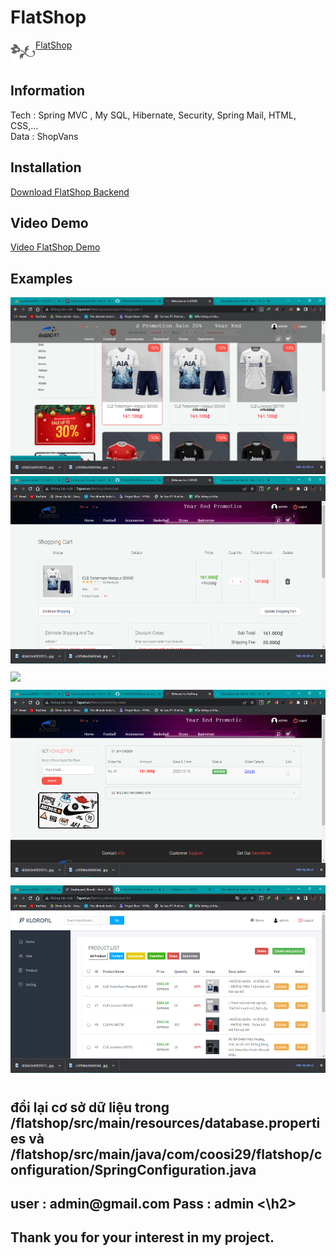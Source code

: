 # FlatShop
<div style="display:flex;">
 <a href="#"><img src="./images/favicon.png" style="height:40px; float: left;"/></a>
<a href="#">FlatShop</a>
</div>

<h2>Information</h2>
Tech : Spring MVC , My SQL, Hibernate, Security, Spring Mail, HTML, CSS,...<br/>
Data : ShopVans <br/>

<h2>Installation</h2>
 <a href="https://github.com/quanghavan29/FlatShop">Download FlatShop Backend</a><br/>

 <h2>Video Demo</h2>
 <a href="https://www.youtube.com/watch?v=0si0qdsfBQI&t=1s">Video FlatShop Demo</a><br/>

<h2>Examples</h2>
<img src="./images/clienthome.png" style="height:300px , margin-bottom:10px"/>
<img src="./images/cart.png" style="height:300px ; margin-bottom:10px"/>

<img src="./images/myinfo.png" style="height:300px; margin-bottom:10px"/>
<img src="./images/myorder.png" style="height:300px;margin-bottom:10px"/>
<img src="./images/adminhome.png" style="height:300px;margin-bottom:10px"/>
<h2>đổi lại cơ sở dữ liệu trong /flatshop/src/main/resources/database.properties và /flatshop/src/main/java/com/coosi29/flatshop/configuration/SpringConfiguration.java</h2>

<h2>user : admin@gmail.com
Pass : admin
<\h2>
<h2>Thank you for your interest in my project.</h2>
